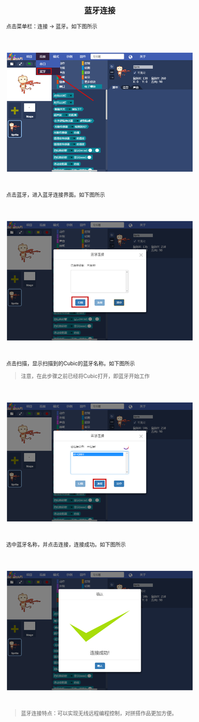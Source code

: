 ## <center>蓝牙连接</center>

点击菜单栏：连接 -> 蓝牙。如下图所示

<br><br>
<div align="center">
  <img src="../img/use/bluetooth/connection.png" width="500px" ><br>
</div>
<br><br>

 点击蓝牙，进入蓝牙连接界面。如下图所示

<br><br>
<div align="center">
  <img src="../img/use/bluetooth/connection2.png" width="500px" ><br>
</div>
<br><br>

点击扫描，显示扫描到的Cubic的蓝牙名称。如下图所示

> 注意，在此步骤之前已经将Cubic打开，即蓝牙开始工作


<br><br>
<div align="center">
  <img src="../img/use/bluetooth/connection3.png" width="500px" ><br>
</div>
<br><br>

选中蓝牙名称，并点击连接，连接成功。如下图所示

<br><br>
<div align="center">
  <img src="../img/use/bluetooth/connection4.png" width="500px" ><br>
</div>
<br><br>

> 蓝牙连接特点：可以实现无线远程编程控制，对拼搭作品更加方便。
